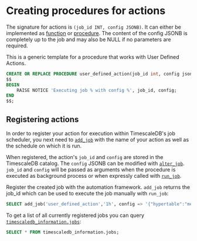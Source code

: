# Creating procedures for actions 

The signature for actions is `(job_id INT, config JSONB)`. It can either
be implemented as [function][postgres-createfunction] or
[procedure][postgres-createprocedure].
The content of the config JSONB is completely up to the job and may
also be NULL if no parameters are required.

This is a generic template for a procedure that works with User Defined Actions.

```sql
CREATE OR REPLACE PROCEDURE user_defined_action(job_id int, config jsonb) LANGUAGE PLPGSQL AS
$$
BEGIN
	RAISE NOTICE 'Executing job % with config %', job_id, config;
END
$$;
```

## Registering actions 

In order to register your action for execution within TimescaleDB's
job scheduler, you next need to [`add_job`][api-add_job] with the name of your action
as well as the schedule on which it is run.

When registered, the action's `job_id` and `config` are stored in the
TimescaleDB catalog. The `config` JSONB can be modified with [`alter_job`][api-alter_job].
`job_id` and `config` will be passed as arguments when the procedure is
executed as background process or when expressly called with [`run_job`][api-run_job].

Register the created job with the automation framework. `add_job` returns the job_id
which can be used to execute the job manually with `run_job`:

```sql
SELECT add_job('user_defined_action','1h', config => '{"hypertable":"metr"}');
```

To get a list of all currently registered jobs you can query
[`timescaledb_information.jobs`][api-timescaledb_information-jobs]:

```sql
SELECT * FROM timescaledb_information.jobs;
```


[postgres-createfunction]: https://www.postgresql.org/docs/current/sql-createfunction.html
[postgres-createprocedure]: https://www.postgresql.org/docs/current/sql-createprocedure.html
[api-add_job]: /api/:currentVersion:/actions/add_job
[api-alter_job]: /api/:currentVersion:/actions/alter_job
[api-run_job]: /api/:currentVersion:/actions/run_job
[api-timescaledb_information-jobs]: /api/:currentVersion:/informational-views/jobs/